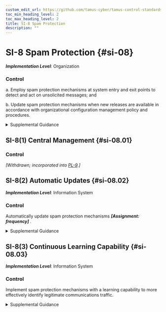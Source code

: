```yaml
---
custom_edit_url: https://github.com/tamus-cyber/tamus-control-standards/tree/main/content/tamus.edu/TAMUS_profile.xml
toc_min_heading_level: 2
toc_max_heading_level: 2
title: SI-8 Spam Protection
description: ""
---
```


# SI-8 Spam Protection {#si-08}

_**Implementation Level**_: Organization

### Control



a. Employ spam protection mechanisms at system entry and exit points to detect and act on unsolicited messages; and

b. Update spam protection mechanisms when new releases are available in accordance with organizational configuration management policy and procedures.


<details><summary>Supplemental Guidance</summary>System entry and exit points include firewalls, remote-access servers, electronic mail servers, web servers, proxy servers, workstations, notebook computers, and mobile devices. Spam can be transported by different means, including email, email attachments, and web accesses. Spam protection mechanisms include signature definitions.</details>


## SI-8(1) Central Management {#si-08.01}

### Control

<em>[Withdrawn; incorporated into [PL-9](/catalog/pl/pl-09#pl-09).]</em>



## SI-8(2) Automatic Updates {#si-08.02}

_**Implementation Level**_: Information System

### Control

Automatically update spam protection mechanisms <strong title="si-08.02_odp"> <em>[Assignment: frequency]</em> </strong>.


<details><summary>Supplemental Guidance</summary>Using automated mechanisms to update spam protection mechanisms helps to ensure that updates occur on a regular basis and provide the latest content and protection capabilities.</details>


## SI-8(3) Continuous Learning Capability {#si-08.03}

_**Implementation Level**_: Information System

### Control

Implement spam protection mechanisms with a learning capability to more effectively identify legitimate communications traffic.


<details><summary>Supplemental Guidance</summary>Learning mechanisms include Bayesian filters that respond to user inputs that identify specific traffic as spam or legitimate by updating algorithm parameters and thereby more accurately separating types of traffic.</details>
